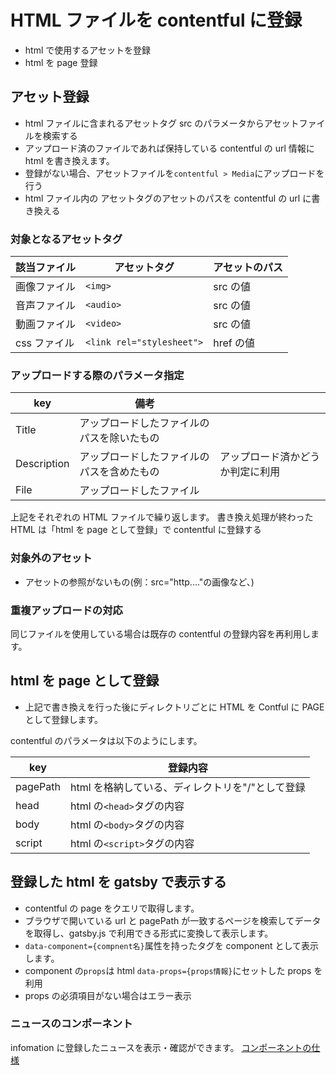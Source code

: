 # HTML ファイルを contentful に登録

- html で使用するアセットを登録
- html を page 登録

## アセット登録

- html ファイルに含まれるアセットタグ src のパラメータからアセットファイルを検索する
- アップロード済のファイルであれば保持している contentful の url 情報に html を書き換えます。
- 登録がない場合、アセットファイルを`contentful > Media`にアップロードを行う
- html ファイル内の アセットタグのアセットのパスを contentful の url に書き換える

### 対象となるアセットタグ

| 該当ファイル | アセットタグ              | アセットのパス |
| ------------ | ------------------------- | -------------- |
| 画像ファイル | `<img>`                   | src の値       |
| 音声ファイル | `<audio>`                 | src の値       |
| 動画ファイル | `<video>`                 | src の値       |
| css ファイル | `<link rel="stylesheet">` | href の値      |

### アップロードする際のパラメータ指定

| key         | 備考                                       |                                  |
| ----------- | ------------------------------------------ | -------------------------------- |
| Title       | アップロードしたファイルのパスを除いたもの |                                  |
| Description | アップロードしたファイルのパスを含めたもの | アップロード済かどうか判定に利用 |
| File        | アップロードしたファイル                   |                                  |

上記をそれぞれの HTML ファイルで繰り返します。
書き換え処理が終わった HTML は「html を page として登録」で contentful に登録する

### 対象外のアセット

- アセットの参照がないもの(例：src="http...."の画像など、)

### 重複アップロードの対応

同じファイルを使用している場合は既存の contentful の登録内容を再利用します。

## html を page として登録

- 上記で書き換えを行った後にディレクトリごとに HTML を Contful に PAGE として登録します。

contentful のパラメータは以下のようにします。

| key      | 登録内容                                         |
| -------- | ------------------------------------------------ |
| pagePath | html を格納している、ディレクトリを"/"として登録 |
| head     | html の`<head>`タグの内容                        |
| body     | html の`<body>`タグの内容                        |
| script   | html の`<script>`タグの内容                      |

## 登録した html を gatsby で表示する

- contentful の page をクエリで取得します。
- ブラウザで開いている url と pagePath が一致するページを検索してデータを取得し、gatsby.js で利用できる形式に変換して表示します。
- `data-component={compnent名}`属性を持ったタグを component として表示します。
- component の`props`は html `data-props={props情報}`にセットした props を利用
- props の必須項目がない場合はエラー表示

### ニュースのコンポーネント

infomation に登録したニュースを表示・確認ができます。
[コンポーネントの仕様](../../Gatsby/Component/newslist.md)
